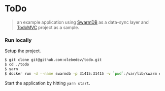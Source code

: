# ToDo
> an example application using [SwarmDB](https://github.com/gritzko/swarm) as a data-sync layer and [TodoMVC](http://todomvc.com/) project as a sample.

### Run locally

Setup the project.

```bash
$ git clone git@github.com:olebedev/todo.git
$ cd ./todo
$ yarn
$ docker run -d --name swarmdb -p 31415:31415 -v `pwd`:/var/lib/swarm olebedev/swarmdb
```

Start the application by hitting `yarn start`. 
